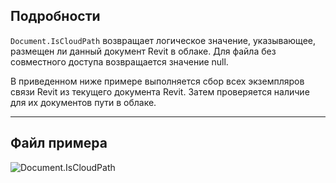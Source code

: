 ## Подробности
`Document.IsCloudPath` возвращает логическое значение, указывающее, размещен ли данный документ Revit в облаке. Для файла без совместного доступа возвращается значение null.

В приведенном ниже примере выполняется сбор всех экземпляров связи Revit из текущего документа Revit. Затем проверяется наличие для их документов пути в облаке.
___
## Файл примера

![Document.IsCloudPath](./Revit.Application.Document.IsCloudPath_img.jpg)
